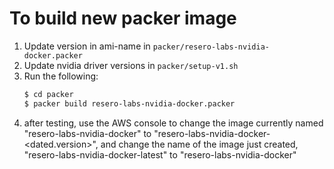# To build new packer image

1. Update version in ami-name in `packer/resero-labs-nvidia-docker.packer`
2. Update nvidia driver versions in `packer/setup-v1.sh`
3. Run the following: 
    ```bash
    $ cd packer
    $ packer build resero-labs-nvidia-docker.packer
    ```
4. after testing, use the AWS console to change the image currently named "resero-labs-nvidia-docker" to
"resero-labs-nvidia-docker-<dated.version>", and change the name of the image just created, 
"resero-labs-nvidia-docker-latest" to "resero-labs-nvidia-docker" 